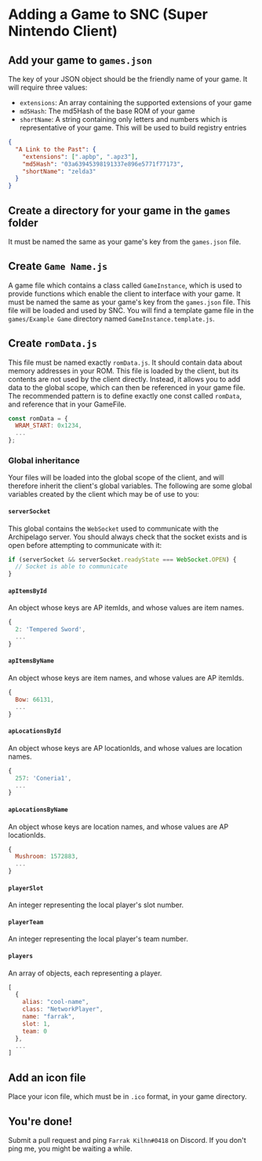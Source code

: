 # Adding a Game to SNC (Super Nintendo Client)

## Add your game to `games.json`
The key of your JSON object should be the friendly name of your game. It will require three values:
- `extensions`: An array containing the supported extensions of your game
- `md5Hash`: The md5Hash of the base ROM of your game
- `shortName`: A string containing only letters and numbers which is representative of your game. This will be used
  to build registry entries

```json
{
  "A Link to the Past": {
    "extensions": [".apbp", ".apz3"],
    "md5Hash": "03a63945398191337e896e5771f77173",
    "shortName": "zelda3"
  }
}
```

## Create a directory for your game in the `games` folder
It must be named the same as your game's key from the `games.json` file.

## Create `Game Name.js`
A game file which contains a class called `GameInstance`, which is used to provide functions which enable the client to
interface with your game. It must be named the same as your game's key from the `games.json` file. This file will be
loaded and used by SNC. You will find a template game file in the `games/Example Game` directory named `GameInstance.template.js`.

## Create `romData.js`
This file must be named exactly `romData.js`. It should contain data about memory addresses in your ROM. This file
is loaded by the client, but its contents are not used by the client directly. Instead, it allows you to add data
to the global scope, which can then be referenced in your game file. The recommended pattern is to define exactly
one const called `romData`, and reference that in your GameFile.
```js
const romData = {
  WRAM_START: 0x1234,
  ...
};
```

### Global inheritance
Your files will be loaded into the global scope of the client, and will therefore inherit the client's global
variables. The following are some global variables created by the client which may be of use to you:

#### `serverSocket`
This global contains the `WebSocket` used to communicate with the Archipelago server. You should always check that
the socket exists and is open before attempting to communicate with it:
```js
if (serverSocket && serverSocket.readyState === WebSocket.OPEN) {
  // Socket is able to communicate
}
```

#### `apItemsById`
An object whose keys are AP itemIds, and whose values are item names.
```js
{
  2: 'Tempered Sword',
  ...
}
```

#### `apItemsByName`
An object whose keys are item names, and whose values are AP itemIds.
```js
{
  Bow: 66131,
  ...
}
```

#### `apLocationsById`
An object whose keys are AP locationIds, and whose values are location names.
```js
{
  257: 'Coneria1',
  ...
}
```

#### `apLocationsByName`
An object whose keys are location names, and whose values are AP locationIds.
```js
{
  Mushroom: 1572883,
  ...
}
```

#### `playerSlot`
An integer representing the local player's slot number.

#### `playerTeam`
An integer representing the local player's team number.

#### `players`
An array of objects, each representing a player.
```js
[
  {
    alias: "cool-name",
    class: "NetworkPlayer",
    name: "farrak",
    slot: 1,
    team: 0
  },
  ...
]
```

## Add an icon file
Place your icon file, which must be in `.ico` format, in your game directory.

## You're done!
Submit a pull request and ping `Farrak Kilhn#0418` on Discord. If you don't ping me, you might be waiting a while.
